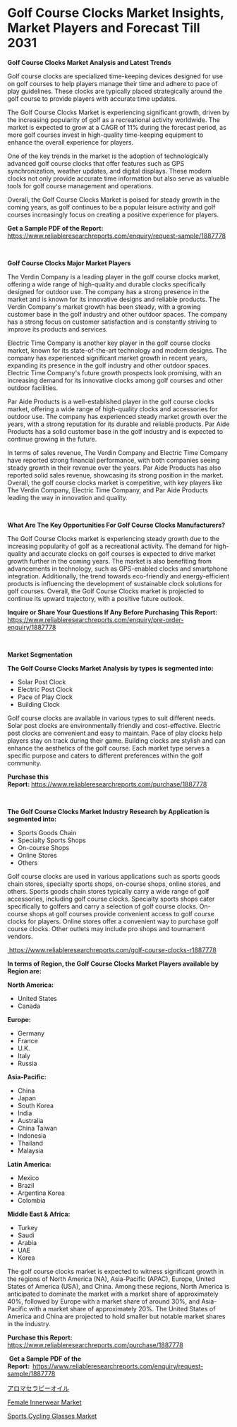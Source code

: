 <p><h1>Golf Course Clocks Market Insights, Market Players and Forecast Till 2031</h1></p><p><strong>Golf Course Clocks Market Analysis and Latest Trends</strong></p>
<p><p>Golf course clocks are specialized time-keeping devices designed for use on golf courses to help players manage their time and adhere to pace of play guidelines. These clocks are typically placed strategically around the golf course to provide players with accurate time updates.</p><p>The Golf Course Clocks Market is experiencing significant growth, driven by the increasing popularity of golf as a recreational activity worldwide. The market is expected to grow at a CAGR of 11% during the forecast period, as more golf courses invest in high-quality time-keeping equipment to enhance the overall experience for players.</p><p>One of the key trends in the market is the adoption of technologically advanced golf course clocks that offer features such as GPS synchronization, weather updates, and digital displays. These modern clocks not only provide accurate time information but also serve as valuable tools for golf course management and operations.</p><p>Overall, the Golf Course Clocks Market is poised for steady growth in the coming years, as golf continues to be a popular leisure activity and golf courses increasingly focus on creating a positive experience for players.</p></p>
<p><strong>Get a Sample PDF of the Report:&nbsp;</strong> <a href="https://www.reliableresearchreports.com/enquiry/request-sample/1887778">https://www.reliableresearchreports.com/enquiry/request-sample/1887778</a></p>
<p>&nbsp;</p>
<p><strong>Golf Course Clocks Major Market Players</strong></p>
<p><p>The Verdin Company is a leading player in the golf course clocks market, offering a wide range of high-quality and durable clocks specifically designed for outdoor use. The company has a strong presence in the market and is known for its innovative designs and reliable products. The Verdin Company's market growth has been steady, with a growing customer base in the golf industry and other outdoor spaces. The company has a strong focus on customer satisfaction and is constantly striving to improve its products and services.</p><p>Electric Time Company is another key player in the golf course clocks market, known for its state-of-the-art technology and modern designs. The company has experienced significant market growth in recent years, expanding its presence in the golf industry and other outdoor spaces. Electric Time Company's future growth prospects look promising, with an increasing demand for its innovative clocks among golf courses and other outdoor facilities.</p><p>Par Aide Products is a well-established player in the golf course clocks market, offering a wide range of high-quality clocks and accessories for outdoor use. The company has experienced steady market growth over the years, with a strong reputation for its durable and reliable products. Par Aide Products has a solid customer base in the golf industry and is expected to continue growing in the future.</p><p>In terms of sales revenue, The Verdin Company and Electric Time Company have reported strong financial performance, with both companies seeing steady growth in their revenue over the years. Par Aide Products has also reported solid sales revenue, showcasing its strong position in the market. Overall, the golf course clocks market is competitive, with key players like The Verdin Company, Electric Time Company, and Par Aide Products leading the way in innovation and quality.</p></p>
<p>&nbsp;</p>
<p><strong>What Are The Key Opportunities For Golf Course Clocks Manufacturers?</strong></p>
<p><p>The Golf Course Clocks market is experiencing steady growth due to the increasing popularity of golf as a recreational activity. The demand for high-quality and accurate clocks on golf courses is expected to drive market growth further in the coming years. The market is also benefiting from advancements in technology, such as GPS-enabled clocks and smartphone integration. Additionally, the trend towards eco-friendly and energy-efficient products is influencing the development of sustainable clock solutions for golf courses. Overall, the Golf Course Clocks market is projected to continue its upward trajectory, with a positive future outlook.</p></p>
<p><strong>Inquire or Share Your Questions If Any Before Purchasing This Report:</strong> <a href="https://www.reliableresearchreports.com/enquiry/pre-order-enquiry/1887778">https://www.reliableresearchreports.com/enquiry/pre-order-enquiry/1887778</a></p>
<p>&nbsp;</p>
<p><strong>Market Segmentation</strong></p>
<p><strong>The Golf Course Clocks Market Analysis by types is segmented into:</strong></p>
<p><ul><li>Solar Post Clock</li><li>Electric Post Clock</li><li>Pace of Play Clock</li><li>Building Clock</li></ul></p>
<p><p>Golf course clocks are available in various types to suit different needs. Solar post clocks are environmentally friendly and cost-effective. Electric post clocks are convenient and easy to maintain. Pace of play clocks help players stay on track during their game. Building clocks are stylish and can enhance the aesthetics of the golf course. Each market type serves a specific purpose and caters to different preferences within the golf community.</p></p>
<p><strong>Purchase this Report:&nbsp;</strong><a href="https://www.reliableresearchreports.com/purchase/1887778">https://www.reliableresearchreports.com/purchase/1887778</a></p>
<p>&nbsp;</p>
<p><strong>The Golf Course Clocks Market Industry Research by Application is segmented into:</strong></p>
<p><ul><li>Sports Goods Chain</li><li>Specialty Sports Shops</li><li>On-course Shops</li><li>Online Stores</li><li>Others</li></ul></p>
<p><p>Golf course clocks are used in various applications such as sports goods chain stores, specialty sports shops, on-course shops, online stores, and others. Sports goods chain stores typically carry a wide range of golf accessories, including golf course clocks. Specialty sports shops cater specifically to golfers and carry a selection of golf course clocks. On-course shops at golf courses provide convenient access to golf course clocks for players. Online stores offer a convenient way to purchase golf course clocks. Other outlets may include pro shops and tournament vendors.</p></p>
<p><a href="https://www.reliableresearchreports.com/golf-course-clocks-r1887778">&nbsp;https://www.reliableresearchreports.com/golf-course-clocks-r1887778</a></p>
<p><strong>In terms of Region, the Golf Course Clocks Market Players available by Region are:</strong></p>
<p>
    <p> <strong> North America: </strong>
        <ul>
            <li>United States</li>
            <li>Canada</li>
        </ul>
        </p> 
    <p> <strong> Europe: </strong>
        <ul>
            <li>Germany</li>
            <li>France</li>
            <li>U.K.</li>
            <li>Italy</li>
            <li>Russia</li>
        </ul>
        </p> 
    <p> <strong> Asia-Pacific: </strong>
        <ul>
            <li>China</li>
            <li>Japan</li>
            <li>South Korea</li>
            <li>India</li>
            <li>Australia</li>
            <li>China Taiwan</li>
            <li>Indonesia</li>
            <li>Thailand</li>
            <li>Malaysia</li>
        </ul>
        </p> 
    <p> <strong> Latin America: </strong>
        <ul>
            <li>Mexico</li>
            <li>Brazil</li>
            <li>Argentina Korea</li>
            <li>Colombia</li>
        </ul>
        </p> 
    <p> <strong> Middle East & Africa: </strong>
        <ul>
            <li>Turkey</li>
            <li>Saudi</li>
            <li>Arabia</li>
            <li>UAE</li>
            <li>Korea</li>
        </ul>
    </p>
    </p>
<p><p>The golf course clocks market is expected to witness significant growth in the regions of North America (NA), Asia-Pacific (APAC), Europe, United States of America (USA), and China. Among these regions, North America is anticipated to dominate the market with a market share of approximately 40%, followed by Europe with a market share of around 30%, and Asia-Pacific with a market share of approximately 20%. The United States of America and China are projected to hold smaller but notable market shares in the industry.</p></p>
<p><strong>Purchase this Report: </strong><a href="https://www.reliableresearchreports.com/purchase/1887778">https://www.reliableresearchreports.com/purchase/1887778</a></p>
<p>&nbsp;<strong>Get a Sample PDF of the Report:&nbsp;&nbsp;</strong><a href="https://www.reliableresearchreports.com/enquiry/request-sample/1887778">https://www.reliableresearchreports.com/enquiry/request-sample/1887778</a></p>
<p><strong></strong></p>
<p><p><a href="https://github.com/DanykaKilback/Market-Research-Report-List-2/blob/main/303624031972.md">アロマセラピーオイル</a></p><p><a href="https://github.com/abigailsutherland7889/Market-Research-Report-List-1/blob/main/female-innerwear-market.md">Female Innerwear Market</a></p><p><a href="https://github.com/michealerrygz/Market-Research-Report-List-1/blob/main/sports-cycling-glasses-market.md">Sports Cycling Glasses Market</a></p></p>